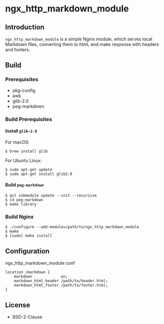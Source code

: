 # ngx_http_markdown_module

## Introduction

`ngx_http_markdown_module` is a simple Nginx module, which serves local Markdown files, converting them to html, and make response with headers and footers.

## Build

### Prerequisites

* pkg-config
* awk
* glib-2.0
* peg-markdown

### Build Prerequisites

#### Install `glib-2.0`

For macOS:

```
$ brew install glib
```

For Ubuntu Linux:

```
$ sudo apt-get update
$ sudo apt-get install glib2.0
```

#### Build `peg-markdown`

```
$ git submodule update --init --recursive
$ cd peg-markdown
$ make library
```

### Build Nginx

```
$ ./configure --add-module=/path/to/ngx_http_markdown_module
$ make
$ [sudo] make install
```

## Configuration

ngx_http_markdown_module conf 

```
location /markdown {  
    markdown             on;  
    markdown_html_header /path/to/header.html;  
    markdown_html_footer /path/to/footer.html;  
}
```

## License

* BSD-2-Clause
